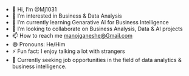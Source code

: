 - 👋 Hi, I’m @Mj1031
- 👀 I’m interested in Business & Data Analysis
- 🌱 I’m currently learning Genarative AI for Business Intelligence
- 💞️ I’m looking to collaborate on Business Analysis, Data & AI projects
- 📫 How to reach me manojganeshe@Gmail.com
- 😄 Pronouns: He/Him
- ⚡ Fun fact: I enjoy talking a lot with strangers
- 💼 Currently seeking job opportunities in the field of data analytics & business intelligence.

<!---
Mj1031/Mj1031 is a ✨ special ✨ repository because its `README.md` (this file) appears on your GitHub profile.
You can click the Preview link to take a look at your changes.
--->
